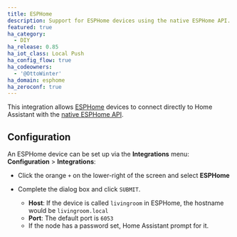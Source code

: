 ```yaml
---
title: ESPHome
description: Support for ESPHome devices using the native ESPHome API.
featured: true
ha_category:
  - DIY
ha_release: 0.85
ha_iot_class: Local Push
ha_config_flow: true
ha_codeowners:
  - '@OttoWinter'
ha_domain: esphome
ha_zeroconf: true
---
```


This integration allows [ESPHome](https://esphome.io) devices to connect directly to Home Assistant with the [native ESPHome API](https://esphome.io/components/api.html).

## Configuration

An ESPHome device can be set up via the **Integrations** menu: **Configuration** > **Integrations**:

* Click the orange `+` on the lower-right of the screen and select **ESPHome**

* Complete the dialog box and click `SUBMIT`. 
    * **Host**: If the device is called `livingroom` in ESPHome, the hostname would be `livingroom.local`
    * **Port**: The default port is `6053`
    * If the node has a password set, Home Assistant prompt for it.
